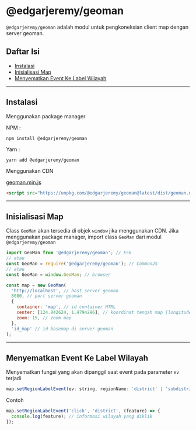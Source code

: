 # @edgarjeremy/geoman

`@edgarjeremy/geoman` adalah modul untuk pengkoneksian client map dengan server geoman.

## Daftar Isi
- [Instalasi](#instalasi)
- [Inisialisasi Map](#inisialisasi-map)
- [Menyematkan Event Ke Label Wilayah](#menyematkan-event-ke-label-wilayah)

---

## Instalasi
Menggunakan package manager

NPM :

`npm install @edgarjeremy/geoman`

Yarn :

`yarn add @edgarjeremy/geoman`

Menggunakan CDN

[geoman.min.js](https://unpkg.com/@edgarjeremy/geoman@latest/dist/geoman.min.js)

```html
<script src="https://unpkg.com/@edgarjeremy/geoman@latest/dist/geoman.min.js"></script>
```


---

## Inisialisasi Map
Class `GeoMan` akan tersedia di objek `window` jika menggunakan CDN. Jika menggunakan package manager, import class `GeoMan` dari modul `@edgarjeremy/geoman`

```javascript
import GeoMan from '@edgarjeremy/geoman'; // ES6
// atau
const GeoMan = require('@edgarjeremy/geoman'); // CommonJS
// atau
const GeoMan = window.GeoMan; // browser

const map = new GeoMan(
  'http://localhost', // host server geoman
  8080, // port server geoman
  {
    container: 'map', // id container HTML
    center: [124.842624, 1.4794296], // koordinat tengah map [longitude, latitude]
    zoom: 15, // zoom map
  },
  'id_map' // id basemap di server geoman
);
```

---
## Menyematkan Event Ke Label Wilayah
Menyematkan fungsi yang akan dipanggil saat event pada parameter `ev` terjadi
```javascript
map.setRegionLabelEvent(ev: string, regionName: 'district' | 'subdistrict' | 'neighbor', cb: Function): void
```

Contoh
```javascript
map.setRegionLabelEvent('click', 'district', (feature) => {
  console.log(feature); // informasi wilayah yang diklik
});
```
